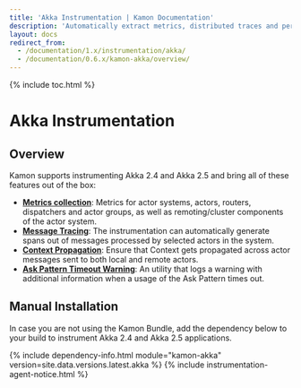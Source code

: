 ```yaml
---
title: 'Akka Instrumentation | Kamon Documentation'
description: 'Automatically extract metrics, distributed traces and perform context propagation on Akka applications'
layout: docs
redirect_from:
  - /documentation/1.x/instrumentation/akka/
  - /documentation/0.6.x/kamon-akka/overview/
---
```


{% include toc.html %}

Akka Instrumentation
====================

Overview
--------

Kamon supports instrumenting Akka 2.4 and Akka 2.5 and bring all of these features out of the box:

* __[Metrics collection][metrics]__: Metrics for actor systems, actors, routers, dispatchers and actor groups, as well
  as remoting/cluster components of the actor system.
* __[Message Tracing][tracing]__: The instrumentation can automatically generate spans out of messages processed by
  selected actors in the system.
* __[Context Propagation][context]__: Ensure that  Context gets propagated across actor messages sent to both local and
  remote actors.
* __[Ask Pattern Timeout Warning][ask-pattern-warning]__: An utility that logs a warning with additional information when
  a usage of the Ask Pattern times out.


Manual Installation
-------------------

In case you are not using the Kamon Bundle, add the dependency below to your build to instrument Akka 2.4 and Akka 2.5
applications.

{% include dependency-info.html module="kamon-akka" version=site.data.versions.latest.akka %}
{% include instrumentation-agent-notice.html %}


[metrics]: ./metrics/
[context]: ./context-propagation/
[tracing]: ./tracing/
[ask-pattern-warning]: ./ask-pattern-timeout-warning/
[remoting-metrics]: ./metrics/#remoting-metrics
